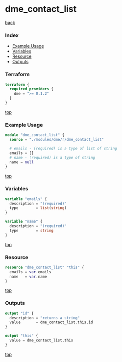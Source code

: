 # dme_contact_list

[back](../dme.md)

### Index

- [Example Usage](#example-usage)
- [Variables](#variables)
- [Resource](#resource)
- [Outputs](#outputs)

### Terraform

```terraform
terraform {
  required_providers {
    dme = ">= 0.1.2"
  }
}
```

[top](#index)

### Example Usage

```terraform
module "dme_contact_list" {
  source = "./modules/dme/r/dme_contact_list"

  # emails - (required) is a type of list of string
  emails = []
  # name - (required) is a type of string
  name = null
}
```

[top](#index)

### Variables

```terraform
variable "emails" {
  description = "(required)"
  type        = list(string)
}

variable "name" {
  description = "(required)"
  type        = string
}
```

[top](#index)

### Resource

```terraform
resource "dme_contact_list" "this" {
  emails = var.emails
  name   = var.name
}
```

[top](#index)

### Outputs

```terraform
output "id" {
  description = "returns a string"
  value       = dme_contact_list.this.id
}

output "this" {
  value = dme_contact_list.this
}
```

[top](#index)